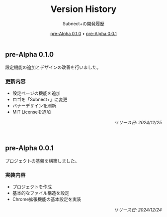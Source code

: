 <div align="center">
  <h1>Version History</h1>
  <p>Subnect+の開発履歴</p>
</div>

<div align="center">
  <a href="#pre-alpha-010">pre-Alpha 0.1.0</a> •
  <a href="#pre-alpha-001">pre-Alpha 0.0.1</a>
</div>

<br>

<div id="pre-alpha-010">
  <h2>pre-Alpha 0.1.0</h2>
  <p>設定機能の追加とデザインの改善を行いました。</p>

  <h3>更新内容</h3>
  <ul>
    <li>設定ページの機能を追加</li>
    <li>ロゴを「Subnect+」に変更</li>
    <li>バナーデザインを刷新</li>
    <li>MIT Licenseを追加</li>
  </ul>

  <div align="right">
    <p><i>リリース日: 2024/12/25</i></p>
  </div>
</div>

<br>

<div id="pre-alpha-001">
  <h2>pre-Alpha 0.0.1</h2>
  <p>プロジェクトの基盤を構築しました。</p>

  <h3>実装内容</h3>
  <ul>
    <li>プロジェクトを作成</li>
    <li>基本的なファイル構造を設定</li>
    <li>Chrome拡張機能の基本設定を実装</li>
  </ul>

  <div align="right">
    <p><i>リリース日: 2024/12/24</i></p>
  </div>
</div>
